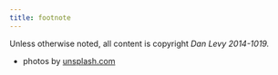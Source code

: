 ```yaml
---
title: footnote
---
```


Unless otherwise noted, all content is copyright _Dan Levy 2014-1019._

* photos by [unsplash.com](https://unsplash.com)
